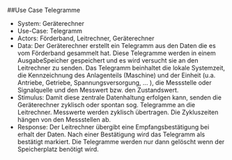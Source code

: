 ##Use Case Telegramme

- System: Geräterechner
- Use-Case: Telegramm
- Actors: Förderband, Leitrechner, Geräterechner
- Data: Der Geräterechner erstellt ein Telegramm aus den Daten die es vom Förderband gesammelt hat. Diese Telegramme werden in einem AusgabeSpeicher gespeichert und es wird versucht sie an den Leitrechner zu senden. Das Telegramm beinhaltet die lokale Systemzeit, die Kennzeichnung des Anlagenteils (Maschine) und der Einheit (u.a. Antriebe, Getriebe, Spannungsversorgung, … ), die Messstelle oder Signalquelle und den Messwert bzw. den Zustandswert.
- Stimulus: Damit diese zentrale Datenhaltung erfolgen kann, senden die Geräterechner zyklisch oder spontan sog. Telegramme an die Leitrechner. Messwerte werden zyklisch übertragen. Die Zykluszeiten hängen von den Messstellen ab.
- Response: Der Leitrechner übergibt eine Empfangsbestätigung bei erhalt der Daten. Nach einer Bestätigung wird das Telegramm als bestätigt markiert. Die Telegramme werden nur dann gelöscht wenn der Speicherplatz benötigt wird.